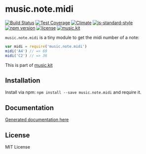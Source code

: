 # music.note.midi

[![Build Status](https://travis-ci.org/danigb/music.note.midi.svg?branch=master)](https://travis-ci.org/danigb/music.note.midi)
[![Test Coverage](https://codeclimate.com/github/danigb/music.note.midi/badges/coverage.svg)](https://codeclimate.com/github/danigb/music.note.midi/coverage)
[![Climate](https://codeclimate.com/github/danigb/music.note.midi/badges/gpa.svg)](https://codeclimate.com/github/danigb/music.note.midi)
[![js-standard-style](https://img.shields.io/badge/code%20style-standard-brightgreen.svg?style=flat)](https://github.com/feross/standard)
[![npm version](https://img.shields.io/npm/v/music.note.midi.svg)](https://www.npmjs.com/package/music.note.midi)
[![license](https://img.shields.io/npm/l/music.note.midi.svg)](https://www.npmjs.com/package/music.note.midi)
[![music.kit](https://img.shields.io/badge/music-kit-yellow.svg)](https://www.npmjs.com/package/music.kit)

`music.note.midi` is a tiny module to get the midi number of a note:

```js
var midi = require('music.note.midi')
midi('A4') // => 69
midi('C2') // => 36
```

This is part of [music.kit](https://github.com/danigb/music.kit)

## Installation

Install via npm: `npm install --save music.note.midi` and require it.

## Documentation

[Generated documentation here](https://github.com/danigb/music.note.midi/blob/master/API.md)

## License

MIT License
